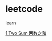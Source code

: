 # leetcode
learn

<a href="https://github.com/icey0126/leetcode/blob/master/two_sum.py" target="_blank">1.Two Sum 两数之和</a>